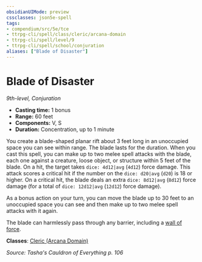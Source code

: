 ```yaml
---
obsidianUIMode: preview
cssclasses: json5e-spell
tags:
- compendium/src/5e/tce
- ttrpg-cli/spell/class/cleric/arcana-domain
- ttrpg-cli/spell/level/9
- ttrpg-cli/spell/school/conjuration
aliases: ["Blade of Disaster"]
---
```

# Blade of Disaster
*9th-level, Conjuration*  

- **Casting time:** 1 bonus
- **Range:** 60 feet
- **Components:** V, S
- **Duration:** Concentration, up to 1 minute

You create a blade-shaped planar rift about 3 feet long in an unoccupied space you can see within range. The blade lasts for the duration. When you cast this spell, you can make up to two melee spell attacks with the blade, each one against a creature, loose object, or structure within 5 feet of the blade. On a hit, the target takes `dice: 4d12|avg` (`4d12`) force damage. This attack scores a critical hit if the number on the `dice: d20|avg` (`d20`) is 18 or higher. On a critical hit, the blade deals an extra `dice: 8d12|avg` (`8d12`) force damage (for a total of `dice: 12d12|avg` (`12d12`) force damage).

As a bonus action on your turn, you can move the blade up to 30 feet to an unoccupied space you can see and then make up to two melee spell attacks with it again.

The blade can harmlessly pass through any barrier, including a [wall of force](compendium/spells/wall-of-force.md).

**Classes**: [Cleric (Arcana Domain)](compendium/classes/cleric-arcana-domain-scag.md)

*Source: Tasha's Cauldron of Everything p. 106*